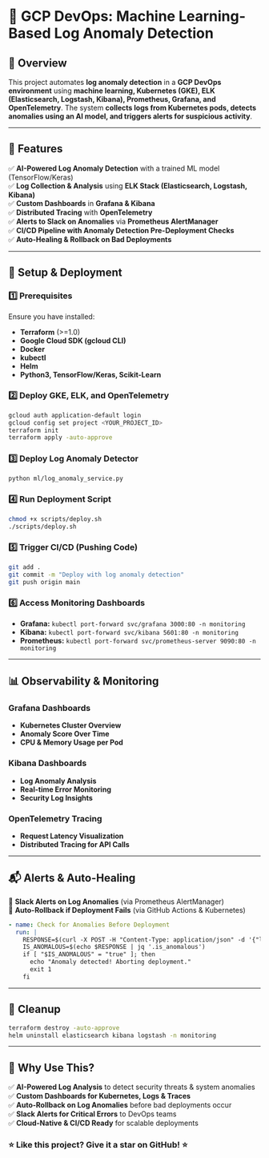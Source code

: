 # 🚀 GCP DevOps: Machine Learning-Based Log Anomaly Detection

## 📌 Overview
This project automates **log anomaly detection** in a **GCP DevOps environment** using **machine learning, Kubernetes (GKE), ELK (Elasticsearch, Logstash, Kibana), Prometheus, Grafana, and OpenTelemetry**. The system **collects logs from Kubernetes pods, detects anomalies using an AI model, and triggers alerts for suspicious activity**.

---

## 🔧 Features
✅ **AI-Powered Log Anomaly Detection** with a trained ML model (TensorFlow/Keras)  
✅ **Log Collection & Analysis** using **ELK Stack (Elasticsearch, Logstash, Kibana)**  
✅ **Custom Dashboards** in **Grafana & Kibana**  
✅ **Distributed Tracing** with **OpenTelemetry**  
✅ **Alerts to Slack on Anomalies** via **Prometheus AlertManager**  
✅ **CI/CD Pipeline with Anomaly Detection Pre-Deployment Checks**  
✅ **Auto-Healing & Rollback on Bad Deployments**  

---

## 📂 Setup & Deployment
### **1️⃣ Prerequisites**
Ensure you have installed:
- **Terraform** (>=1.0)
- **Google Cloud SDK (gcloud CLI)**
- **Docker**
- **kubectl**
- **Helm**
- **Python3, TensorFlow/Keras, Scikit-Learn**

### **2️⃣ Deploy GKE, ELK, and OpenTelemetry**
```bash
gcloud auth application-default login
gcloud config set project <YOUR_PROJECT_ID>
terraform init
terraform apply -auto-approve
```

### **3️⃣ Deploy Log Anomaly Detector**
```bash
python ml/log_anomaly_service.py
```

### **4️⃣ Run Deployment Script**
```bash
chmod +x scripts/deploy.sh
./scripts/deploy.sh
```

### **5️⃣ Trigger CI/CD (Pushing Code)**
```bash
git add .
git commit -m "Deploy with log anomaly detection"
git push origin main
```

### **6️⃣ Access Monitoring Dashboards**
- **Grafana:** `kubectl port-forward svc/grafana 3000:80 -n monitoring`
- **Kibana:** `kubectl port-forward svc/kibana 5601:80 -n monitoring`
- **Prometheus:** `kubectl port-forward svc/prometheus-server 9090:80 -n monitoring`

---

## 📊 Observability & Monitoring
### **Grafana Dashboards**
- **Kubernetes Cluster Overview**
- **Anomaly Score Over Time**
- **CPU & Memory Usage per Pod**

### **Kibana Dashboards**
- **Log Anomaly Analysis**
- **Real-time Error Monitoring**
- **Security Log Insights**

### **OpenTelemetry Tracing**
- **Request Latency Visualization**
- **Distributed Tracing for API Calls**

---

## 📬 Alerts & Auto-Healing
🚨 **Slack Alerts on Log Anomalies** (via Prometheus AlertManager)  
🚨 **Auto-Rollback if Deployment Fails** (via GitHub Actions & Kubernetes)

```yaml
- name: Check for Anomalies Before Deployment
  run: |
    RESPONSE=$(curl -X POST -H "Content-Type: application/json" -d '{"log": "Test log for anomaly detection"}' http://log-anomaly-service:5000/detect_anomaly)
    IS_ANOMALOUS=$(echo $RESPONSE | jq '.is_anomalous')
    if [ "$IS_ANOMALOUS" = "true" ]; then
      echo "Anomaly detected! Aborting deployment."
      exit 1
    fi
```

---

## 🛑 Cleanup
```bash
terraform destroy -auto-approve
helm uninstall elasticsearch kibana logstash -n monitoring
```

---

## 📌 Why Use This?
✅ **AI-Powered Log Analysis** to detect security threats & system anomalies  
✅ **Custom Dashboards for Kubernetes, Logs & Traces**  
✅ **Auto-Rollback on Log Anomalies** before bad deployments occur  
✅ **Slack Alerts for Critical Errors** to DevOps teams  
✅ **Cloud-Native & CI/CD Ready** for scalable deployments  


### ⭐ Like this project? Give it a star on GitHub! ⭐

